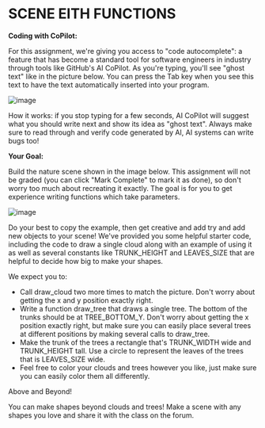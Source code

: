 # SCENE EITH FUNCTIONS
<b>Coding with CoPilot:</b>

For this assignment, we're giving you access to "code autocomplete": a feature that has become a standard tool for software engineers in industry through tools like GitHub's AI CoPilot. As you're typing, you'll see "ghost text" like in the picture below. You can press the Tab key when you see this text to have the text automatically inserted into your program.

![image](https://github.com/user-attachments/assets/b2b718e0-f83b-4247-8b78-f72f5c5d915b)

How it works: if you stop typing for a few seconds, AI CoPilot will suggest what you should write next and show its idea as "ghost text". Always make sure to read through and verify code generated by AI, AI systems can write bugs too!

<b>Your Goal:</b>

Build the nature scene shown in the image below. This assignment will not be graded (you can click "Mark Complete" to mark it as done), so don't worry too much about recreating it exactly. The goal is for you to get experience writing functions which take parameters. 

![image](https://github.com/user-attachments/assets/398a6ff9-b2cd-4e3b-ba41-0de663213ccd)

Do your best to copy the example, then get creative and add try and add new objects to your scene! We've provided you some helpful starter code, including the code to draw a single cloud along with an example of using it as well as several constants like TRUNK_HEIGHT and LEAVES_SIZE that are helpful to decide how big to make your shapes.

We expect you to:
<ul>
<li>Call draw_cloud two more times to match the picture. Don't worry about getting the x and y position exactly right.</li>
<li>Write a function draw_tree that draws a single tree. The bottom of the trunks should be at TREE_BOTTOM_Y. Don't worry about getting the x position exactly right, but make sure you can easily place several trees at different positions by making several calls to draw_tree.</li>
<li>Make the trunk of the trees a rectangle that's TRUNK_WIDTH wide and TRUNK_HEIGHT tall. Use a circle to represent the leaves of the trees that is LEAVES_SIZE wide.</li>
<li>Feel free to color your clouds and trees however you like, just make sure you can easily color them all differently.</li>
</ul>

Above and Beyond!

You can make shapes beyond clouds and trees! Make a scene with any shapes you love and share it with the class on the forum.
